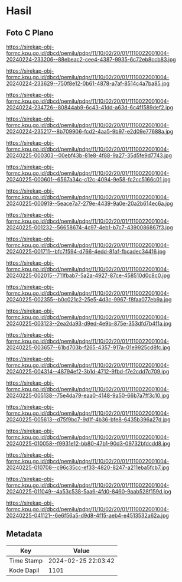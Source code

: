 # Hasil

## Foto C Plano

https://sirekap-obj-formc.kpu.go.id/dbcd/pemilu/pdpr/11/10/02/20/01/1110022001004-20240224-233206--88ebeac2-cee4-4387-9935-6c72eb8ccb83.jpg

https://sirekap-obj-formc.kpu.go.id/dbcd/pemilu/pdpr/11/10/02/20/01/1110022001004-20240224-233629--750f8e12-0b61-4878-a7af-8514c4a7ba85.jpg

https://sirekap-obj-formc.kpu.go.id/dbcd/pemilu/pdpr/11/10/02/20/01/1110022001004-20240224-234726--80844ab9-6c43-41dd-a63d-6c4f1589def2.jpg

https://sirekap-obj-formc.kpu.go.id/dbcd/pemilu/pdpr/11/10/02/20/01/1110022001004-20240224-235217--8b709906-fcd2-4aa5-9b97-e2d09e77688a.jpg

https://sirekap-obj-formc.kpu.go.id/dbcd/pemilu/pdpr/11/10/02/20/01/1110022001004-20240225-000303--00ebf43b-81e8-4f88-9a27-35d5fe9d7743.jpg

https://sirekap-obj-formc.kpu.go.id/dbcd/pemilu/pdpr/11/10/02/20/01/1110022001004-20240225-000601--6567a34c-c12c-4094-9e58-fc2cc5166c01.jpg

https://sirekap-obj-formc.kpu.go.id/dbcd/pemilu/pdpr/11/10/02/20/01/1110022001004-20240225-000919--5eace7a7-279e-4439-9a0e-20a2b614ec6a.jpg

https://sirekap-obj-formc.kpu.go.id/dbcd/pemilu/pdpr/11/10/02/20/01/1110022001004-20240225-001232--56658674-4c97-4eb1-b7c7-4390086867f3.jpg

https://sirekap-obj-formc.kpu.go.id/dbcd/pemilu/pdpr/11/10/02/20/01/1110022001004-20240225-001711--bfc7f594-d766-4edd-81af-fbcadec34416.jpg

https://sirekap-obj-formc.kpu.go.id/dbcd/pemilu/pdpr/11/10/02/20/01/1110022001004-20240225-002015--711fbab7-5a2a-4927-87ce-458510d0c8c0.jpg

https://sirekap-obj-formc.kpu.go.id/dbcd/pemilu/pdpr/11/10/02/20/01/1110022001004-20240225-002355--b0c021c2-25e5-4d3c-9967-f8faa077eb9a.jpg

https://sirekap-obj-formc.kpu.go.id/dbcd/pemilu/pdpr/11/10/02/20/01/1110022001004-20240225-003123--2ea2da93-d9ed-4e9b-875e-353dfd7b4f1a.jpg

https://sirekap-obj-formc.kpu.go.id/dbcd/pemilu/pdpr/11/10/02/20/01/1110022001004-20240225-003657--61bd703b-f265-4357-917a-01e9925cd8fc.jpg

https://sirekap-obj-formc.kpu.go.id/dbcd/pemilu/pdpr/11/10/02/20/01/1110022001004-20240225-004314--48794ef2-3b1d-4712-9fbd-f7e2cdd7c709.jpg

https://sirekap-obj-formc.kpu.go.id/dbcd/pemilu/pdpr/11/10/02/20/01/1110022001004-20240225-005138--75e4da79-eaa0-4148-9a50-66b7a7ff3c10.jpg

https://sirekap-obj-formc.kpu.go.id/dbcd/pemilu/pdpr/11/10/02/20/01/1110022001004-20240225-005613--d75f9bc7-9d1f-4b36-bfe8-6435b396a27d.jpg

https://sirekap-obj-formc.kpu.go.id/dbcd/pemilu/pdpr/11/10/02/20/01/1110022001004-20240225-010058--f9931e12-bb80-47b1-90d3-09732bfdcdd8.jpg

https://sirekap-obj-formc.kpu.go.id/dbcd/pemilu/pdpr/11/10/02/20/01/1110022001004-20240225-010708--c96c35cc-ef33-4820-8247-a211eba5fcb7.jpg

https://sirekap-obj-formc.kpu.go.id/dbcd/pemilu/pdpr/11/10/02/20/01/1110022001004-20240225-011049--4a53c538-5aa6-4fd0-8460-9aab528f159d.jpg

https://sirekap-obj-formc.kpu.go.id/dbcd/pemilu/pdpr/11/10/02/20/01/1110022001004-20240225-041121--6e6f56a5-d9d8-4f15-aeb4-e4513532a62a.jpg


## Metadata

| Key        | Value               |
| ---------- | ------------------- |
| Time Stamp | 2024-02-25 22:03:42 |
| Kode Dapil | 1101                |



